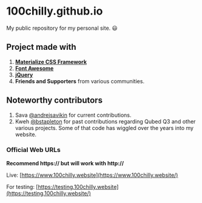 # 100chilly.github.io
My public repository for my personal site. :smiley:

## Project made with

1. **[Materialize CSS Framework](https://github.com/dogfalo/materialize/)**
2. **[Font Awesome](https://github.com/FortAwesome/Font-Awesome)**
3. **[jQuery](https://github.com/jquery/jquery)**
4. **Friends and Supporters** from various communities.

## Noteworthy contributors
1. Sava [@andrejsavikin](https://github.com/andrejsavikin) for current contributions.
2. Kweh [@bstapleton](https://github.com/bstapleton) for past contributions regarding Qubed Q3 and other various projects. Some of that code has wiggled over the years into my website.

### Official Web URLs
**Recommend https:// but will work with http://**

Live: [https://www.100chilly.website](https://www.100chilly.website/)

For testing: [https://testing.100chilly.website](https://testing.100chilly.website/)
